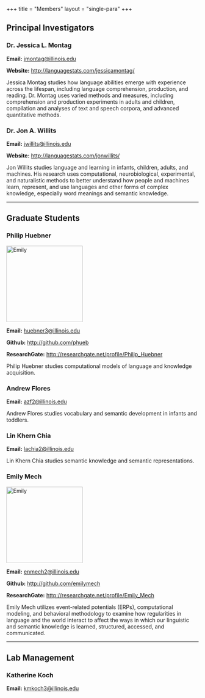 +++
title = "Members"
layout = "single-para"
+++

## Principal Investigators


### Dr. Jessica L. Montag

__Email:__ jmontag@illinois.edu

__Website:__ http://languagestats.com/jessicamontag/
	

Jessica Montag studies how language abilities emerge with experience across the lifespan, including language comprehension, production, and reading. Dr. Montag uses varied methods and measures, including comprehension and production experiments in adults and children, compilation and analyses of text and speech corpora, and advanced quantitative methods.
	

### Dr. Jon A. Willits


__Email:__ jwillits@illinois.edu

__Website:__ http://languagestats.com/jonwillits/
	

Jon Willits studies language and learning in infants, children, adults, and machines. His research uses computational, neurobiological, experimental, and naturalistic methods to better understand how people and machines learn, represent, and use languages and other forms of complex knowledge, especially word meanings and semantic knowledge.
		
---

## Graduate Students

### Philip Huebner

<img src="../img/phil.jpg" alt="Emily" width="200"/>

__Email:__ huebner3@illinois.edu

__Github:__ http://github.com/phueb

__ResearchGate:__ http://researchgate.net/profile/Philip_Huebner
	

Philip Huebner studies computational models of language and knowledge acquisition.
	

### Andrew Flores

__Email:__ azf2@illinois.edu
	

Andrew Flores studies vocabulary and semantic development in infants and toddlers.
	

### Lin Khern Chia

__Email:__ lachia2@illinois.edu
	

Lin Khern Chia studies semantic knowledge and semantic representations. 

### Emily Mech

<img src="../img/emily.jpg" alt="Emily" width="200"/>

__Email:__ enmech2@illinois.edu

__Github:__ http://github.com/emilymech

__ResearchGate:__ http://researchgate.net/profile/Emily_Mech
	

Emily Mech utilizes event-related potentials (ERPs), computational modeling, and behavioral methodology to examine how regularities in language and the world interact to affect the ways in which our linguistic and semantic knowledge is learned, structured, accessed, and communicated.

---

## Lab Management

### Katherine Koch 

__Email:__ kmkoch3@illinois.edu